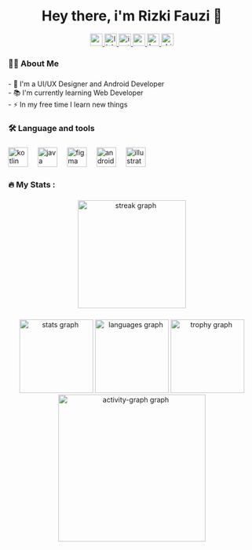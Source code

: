 <h1 align="center">Hey there, i'm Rizki Fauzi 👋</h1>
<div align="center">
  <a href="rizkifauzi1512@gmail.com" target="_blank">
    <img src="https://img.shields.io/static/v1?message=Gmail&logo=gmail&label=&color=E97000&logoColor=white&labelColor=&style=for-the-badge" height="25" alt="gmail logo"  />
  </a>
  <a href="https://www.linkedin.com/in/rizki-fauzi-746280229/" target="_blank">
    <img src="https://img.shields.io/static/v1?message=LinkedIn&logo=linkedin&label=&color=E97000&logoColor=white&labelColor=&style=for-the-badge" height="25" alt="linkedin logo"  />
  </a>
  <a href="https://www.instagram.com/rizki_fauzi1512/" target="_blank">
    <img src="https://img.shields.io/static/v1?message=Instagram&logo=instagram&label=&color=E97000&logoColor=white&labelColor=&style=for-the-badge" height="25" alt="instagram logo"  />
  </a>
  <a href="https://www.youtube.com/channel/UCEvIsBCvjYir9JyJvFlI1Iw" target="_blank">
    <img src="https://img.shields.io/static/v1?message=Youtube&logo=youtube&label=&color=E97000&logoColor=white&labelColor=&style=for-the-badge" height="25" alt="youtube logo"  />
  </a>
  <a href="https://www.behance.net/rizkifauzi1512" target="_blank">
    <img src="https://img.shields.io/static/v1?message=Behance&logo=behance&label=&color=E97000&logoColor=white&labelColor=&style=for-the-badge" height="25" alt="behance logo"  />
  </a>
  <a href="https://dribbble.com/rizkifauzi1512" target="_blank">
    <img src="https://img.shields.io/static/v1?message=Dribbble&logo=dribbble&label=&color=E97000&logoColor=white&labelColor=&style=for-the-badge" height="25" alt="dribbble logo"  />
  </a>
</div>

###

<h3 align="left">👩‍💻  About Me</h3>

###

<p align="left">- 🔭 I'm a UI/UX Designer and Android Developer<br>- 📚 I'm currently learning Web Developer<br>- ⚡ In my free time I learn new things</p>

###

<h3 align="left">🛠 Language and tools</h3>

###

<div align="left">
  <img src="https://cdn.jsdelivr.net/gh/devicons/devicon/icons/kotlin/kotlin-original.svg" height="40" alt="kotlin logo"  />
  <img width="12" />
  <img src="https://cdn.jsdelivr.net/gh/devicons/devicon/icons/java/java-original.svg" height="40" alt="java logo"  />
  <img width="12" />
  <img src="https://cdn.jsdelivr.net/gh/devicons/devicon/icons/figma/figma-original.svg" height="40" alt="figma logo"  />
  <img width="12" />
  <img src="https://cdn.jsdelivr.net/gh/devicons/devicon/icons/androidstudio/androidstudio-original.svg" height="40" alt="androidstudio logo"  />
  <img width="12" />
  <img src="https://cdn.jsdelivr.net/gh/devicons/devicon/icons/illustrator/illustrator-plain.svg" height="40" alt="illustrator logo"  />
</div>

###

<h3 align="left">🔥   My Stats :</h3>

###

<div align="center">
  <img src="https://streak-stats.demolab.com?user=rizkif15&locale=en&mode=daily&theme=gruvbox_light&hide_border=false&border_radius=5&order=3" height="220" alt="streak graph"  />
</div>

###

<div align="center">
  <img src="https://github-readme-stats.vercel.app/api?username=rizkif15&hide_title=false&hide_rank=false&show_icons=true&include_all_commits=true&count_private=true&disable_animations=false&theme=gruvbox_light&locale=en&hide_border=false&order=1" height="150" alt="stats graph"  />
  <img src="https://github-readme-stats.vercel.app/api/top-langs?username=rizkif15&locale=en&hide_title=false&layout=compact&card_width=320&langs_count=5&theme=gruvbox_light&hide_border=false&order=2" height="150" alt="languages graph"  />
  <img src="https://github-profile-trophy.vercel.app?username=rizkif15&theme=gruvbox&column=-1&row=1&margin-w=8&margin-h=8&no-bg=false&no-frame=false&order=4" height="150" alt="trophy graph"  />
  <img src="https://github-readme-activity-graph.vercel.app/graph?username=rizkif15&radius=16&theme=gruvbox&area=true&order=5" height="300" alt="activity-graph graph"  />
</div>

###
